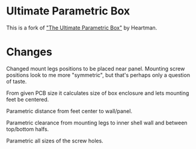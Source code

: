 # Ultimate Parametric Box

This is a fork of ["The Ultimate Parametric Box"](https://www.thingiverse.com/thing:1355018) 
by Heartman.

# Changes

Changed mount legs positions to be placed near panel.
Mounting screw positions look to me more "symmetric",
but that's perhaps only a question of taste.

From given PCB size it calculates size of box enclosure and
lets mounting feet be centered.

Parametric distance from feet center to wall/panel.

Parametric clearance from mounting legs to inner shell wall
and between top/bottom halfs.

Parametric all sizes of the screw holes.
